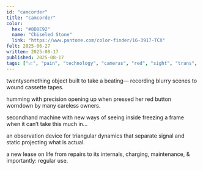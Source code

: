 ```yaml
---
id: "camcorder"
title: "camcorder"
color:
  hex: "#8D8E92"
  name: "Chiseled Stone"
  link: "https://www.pantone.com/color-finder/16-3917-TCX"
felt: 2025-06-27
written: 2025-08-17
published: 2025-08-17
tags: ["📈", "pain", "technology", "cameras", "red", "sight", "trans", "polyamory"]
---
```


twentysomething object
built to take a beating—
recording blurry scenes
to wound cassette tapes.

humming with precision
opening up when pressed
her red button worndown
by many careless owners.

secondhand machine with
new ways of seeing inside
freezing a frame when it
can’t take this much in…

an observation device for
triangular dynamics that
separate signal and static
projecting what is actual.

a new lease on life from
repairs to its internals,
charging, maintenance, &
importantly: regular use.